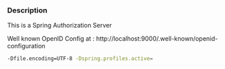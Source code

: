 
### Description
This is a Spring Authorization Server

Well known OpenID Config at : http://localhost:9000/.well-known/openid-configuration

```bash
-Dfile.encoding=UTF-8 -Dspring.profiles.active=

```